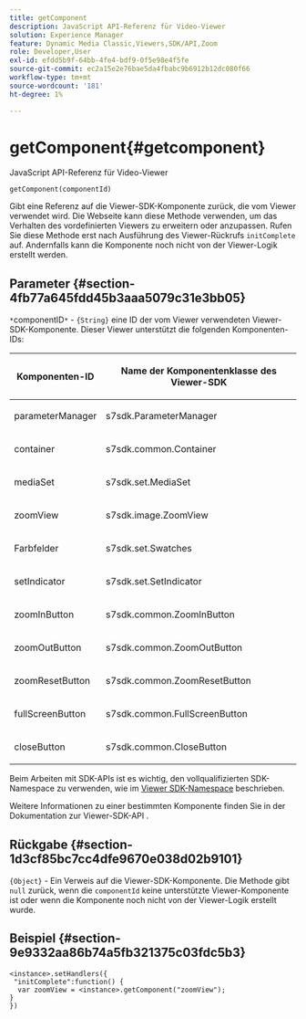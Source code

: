 ```yaml
---
title: getComponent
description: JavaScript API-Referenz für Video-Viewer
solution: Experience Manager
feature: Dynamic Media Classic,Viewers,SDK/API,Zoom
role: Developer,User
exl-id: efdd5b9f-64bb-4fe4-bdf9-0f5e98e4f5fe
source-git-commit: ec2a15e2e76bae5da4fbabc9b6912b12dc080f66
workflow-type: tm+mt
source-wordcount: '181'
ht-degree: 1%

---
```


# getComponent{#getcomponent}

JavaScript API-Referenz für Video-Viewer

`getComponent(componentId)`

Gibt eine Referenz auf die Viewer-SDK-Komponente zurück, die vom Viewer verwendet wird. Die Webseite kann diese Methode verwenden, um das Verhalten des vordefinierten Viewers zu erweitern oder anzupassen. Rufen Sie diese Methode erst nach Ausführung des Viewer-Rückrufs `initComplete` auf. Andernfalls kann die Komponente noch nicht von der Viewer-Logik erstellt werden.

## Parameter {#section-4fb77a645fdd45b3aaa5079c31e3bb05}

`*`componentID`*` - `{String}` eine ID der vom Viewer verwendeten Viewer-SDK-Komponente. Dieser Viewer unterstützt die folgenden Komponenten-IDs:

<table id="table_7B5DD9303EF44ADD847B13FFEAD135D9"> 
 <thead> 
  <tr> 
   <th colname="col1" class="entry"> <p>Komponenten-ID </p> </th> 
   <th colname="col2" class="entry"> <p>Name der Komponentenklasse des Viewer-SDK </p> </th> 
  </tr> 
 </thead>
 <tbody> 
  <tr> 
   <td colname="col1"> <p> <span class="codeph"> parameterManager </span> </p> </td> 
   <td colname="col2"> <p> <span class="codeph"> s7sdk.ParameterManager </span> </p> </td> 
  </tr> 
  <tr> 
   <td colname="col1"> <p> <span class="codeph"> container </span> </p> </td> 
   <td colname="col2"> <p> <span class="codeph"> s7sdk.common.Container </span> </p> </td> 
  </tr> 
  <tr> 
   <td colname="col1"> <p> <span class="codeph"> mediaSet </span> </p> </td> 
   <td colname="col2"> <p> <span class="codeph"> s7sdk.set.MediaSet </span> </p> </td> 
  </tr> 
  <tr> 
   <td colname="col1"> <p> <span class="codeph"> zoomView </span> </p> </td> 
   <td colname="col2"> <p> <span class="codeph"> s7sdk.image.ZoomView </span> </p> </td> 
  </tr> 
  <tr> 
   <td colname="col1"> <p> <span class="codeph"> Farbfelder </span> </p> </td> 
   <td colname="col2"> <p> <span class="codeph"> s7sdk.set.Swatches </span> </p> </td> 
  </tr> 
  <tr> 
   <td colname="col1"> <p> <span class="codeph"> setIndicator </span> </p> </td> 
   <td colname="col2"> <p> <span class="codeph"> s7sdk.set.SetIndicator </span> </p> </td> 
  </tr> 
  <tr> 
   <td colname="col1"> <p> <span class="codeph"> zoomInButton </span> </p> </td> 
   <td colname="col2"> <p> <span class="codeph"> s7sdk.common.ZoomInButton </span> </p> </td> 
  </tr> 
  <tr> 
   <td colname="col1"> <p> <span class="codeph"> zoomOutButton </span> </p> </td> 
   <td colname="col2"> <p> <span class="codeph"> s7sdk.common.ZoomOutButton </span> </p> </td> 
  </tr> 
  <tr> 
   <td colname="col1"> <p> <span class="codeph"> zoomResetButton </span> </p> </td> 
   <td colname="col2"> <p> <span class="codeph"> s7sdk.common.ZoomResetButton </span> </p> </td> 
  </tr> 
  <tr> 
   <td colname="col1"> <p> <span class="codeph"> fullScreenButton </span> </p> </td> 
   <td colname="col2"> <p> <span class="codeph"> s7sdk.common.FullScreenButton </span> </p> </td> 
  </tr> 
  <tr> 
   <td colname="col1"> <p> <span class="codeph"> closeButton </span> </p> </td> 
   <td colname="col2"> <p> <span class="codeph"> s7sdk.common.CloseButton </span> </p> </td> 
  </tr> 
 </tbody> 
</table>

Beim Arbeiten mit SDK-APIs ist es wichtig, den vollqualifizierten SDK-Namespace zu verwenden, wie im [Viewer SDK-Namespace](../../../c-html5-s7-aem-asset-viewers/c-html5-20-zoom-viewer-about/c-html5-20-zoom-viewer-namespace.md#concept-53e47e46d7954e2b9681d13d716fd1ca) beschrieben.

Weitere Informationen zu einer bestimmten Komponente finden Sie in der Dokumentation zur Viewer-SDK-API .

## Rückgabe {#section-1d3cf85bc7cc4dfe9670e038d02b9101}

`{Object}` - Ein Verweis auf die Viewer-SDK-Komponente. Die Methode gibt `null` zurück, wenn die `componentId` keine unterstützte Viewer-Komponente ist oder wenn die Komponente noch nicht von der Viewer-Logik erstellt wurde.

## Beispiel {#section-9e9332aa86b74a5fb321375c03fdc5b3}

```
<instance>.setHandlers({ 
 "initComplete":function() { 
  var zoomView = <instance>.getComponent("zoomView"); 
} 
})
```
